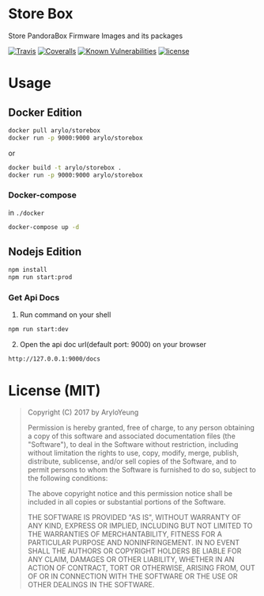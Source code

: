 # Store Box

Store PandoraBox Firmware Images and its packages

[![Travis](https://img.shields.io/travis/Arylo/StoreBox.svg?style=flat-square)](https://travis-ci.org/Arylo/StoreBox)
[![Coveralls](https://img.shields.io/coveralls/github/Arylo/StoreBox.svg?style=flat-square)](https://coveralls.io/github/Arylo/StoreBox)
[![Known Vulnerabilities](https://snyk.io/test/github/Arylo/StoreBox/badge.svg?style=flat-square)](https://snyk.io/test/github/Arylo/StoreBox)
[![license](https://img.shields.io/github/license/Arylo/StoreBox.svg?style=flat-square)](https://github.com/Arylo/storebox)

# Usage

## Docker Edition

```bash
docker pull arylo/storebox
docker run -p 9000:9000 arylo/storebox
```

or

```bash
docker build -t arylo/storebox .
docker run -p 9000:9000 arylo/storebox
```

### Docker-compose

in `./docker`

```bash
docker-compose up -d
```

## Nodejs Edition

```bash
npm install
npm run start:prod
```

### Get Api Docs

1. Run command on your shell

```bash
npm run start:dev
```

2. Open the api doc url(default port: 9000) on your browser

```
http://127.0.0.1:9000/docs
```

# License (MIT)

>  Copyright (C) 2017 by AryloYeung
>
> Permission is hereby granted, free of charge, to any person obtaining a copy of this software and associated documentation files (the "Software"), to deal in the Software without restriction, including without limitation the rights to use, copy, modify, merge, publish, distribute, sublicense, and/or sell copies of the Software, and to permit persons to whom the Software is furnished to do so, subject to the following conditions:
>
> The above copyright notice and this permission notice shall be included in all copies or substantial portions of the Software.
>
> THE SOFTWARE IS PROVIDED "AS IS", WITHOUT WARRANTY OF ANY KIND, EXPRESS OR IMPLIED, INCLUDING BUT NOT LIMITED TO THE WARRANTIES OF MERCHANTABILITY, FITNESS FOR A PARTICULAR PURPOSE AND NONINFRINGEMENT. IN NO EVENT SHALL THE AUTHORS OR COPYRIGHT HOLDERS BE LIABLE FOR ANY CLAIM, DAMAGES OR OTHER LIABILITY, WHETHER IN AN ACTION OF CONTRACT, TORT OR OTHERWISE, ARISING FROM, OUT OF OR IN CONNECTION WITH THE SOFTWARE OR THE USE OR OTHER DEALINGS IN THE SOFTWARE.